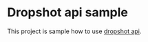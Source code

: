 # Dropshot api sample 

This project is sample how to use [dropshot api](https://github.com/oxidecomputer/dropshot).

